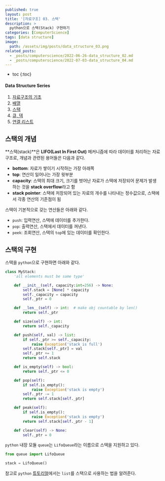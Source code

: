 ```yaml
---
published: true
layout: post
title: '[자료구조] 03. 스택'
description: >
  python으로 스택(Stack) 구현하기
categories: [ComputerScience]
tags: [data structure]
image:
  path: /assets/img/posts/data_structure_03.png
related_posts:
  - _posts/computerscience/2022-06-26-data_structure_02.md
  - _posts/computerscience/2022-07-03-data_structure_04.md
---
```

* toc
{:toc}

<h4>Data Structure Series</h4>
<div class="taxonomy__index">
  <ol class="description">
    <li><a href="/computerscience/data_structure_01/">자료구조의 기초</a></li>
    <li><a href="/computerscience/data_structure_02/">배열</a></li>
    <li><a href="/computerscience/data_structure_03/">스택</a></li>
    <li><a href="/computerscience/data_structure_04/">큐, 덱</a></li>
    <li><a href="/computerscience/data_structure_05/">연결 리스트</a></li>
  </ol>
</div>

## 스택의 개념

**스택(stack)**은 **LIFO(Last In First Out)** 메커니즘에 따라 데이터를 처리하는 자료 구조로, 개념과 관련된 용어들은 다음과 같다.  

- **bottom**: 자료가 쌓이기 시작하는 가장 아래쪽
- **top**: 연산이 일어나는 가장 윗부분
- **capacity**: 스택의 최대 크기, 크기를 벗어난 자료가 스택에 저장되어 문제가 발생하는 것을 **stack overflow**라고 함
- **stack pointer**: 스택에 저장되어 있는 자료의 개수를 나타내는 정수값으로, 스택에서 각종 연산의 기준점이 됨

스택이 기본적으로 갖는 연산들은 아래와 같다.  

- `push`: 입력연산, 스택에 데이터를 추가한다.
- `pop`: 출력연산, 스택에서 데이터를 꺼낸다.
- `peek`: 조회연산, 스택의 `top`에 있는 데이터를 확인한다.

## 스택의 구현

스택을 `python`으로 구현하면 아래와 같다.  

```python
class MyStack:
    'all elements must be same type'

    def __init__(self, capacity:int=256) -> None:
        self.stack = [None] * capacity
        self._capacity = capacity
        self._ptr = 0

    def __len__(self) -> int:  # make obj countable by len()
        return self._ptr

    def size(self) -> int:
        return self._capacity

    def push(self, val) -> list:
        if self._ptr >= self._capacity:
            raise Exception('stack is full')
        self.stack[self._ptr] = val
        self._ptr += 1
        return self.stack

    def is_empty(self) -> bool:
        return self._ptr <= 0

    def pop(self):
        if self.is_empty():
            raise Exception('stack is empty')
        self._ptr -= 1
        return self.stack[self._ptr]

    def peak(self):
        if self.is_empty():
            raise Exception('stack is empty')
        return self.stack[self._ptr - 1]

    def clear(self) -> None:
        self._ptr = 0
```

`python` 내장 모듈 `queue`는 `LifoQueue`라는 이름으로 스택을 지원하고 있다.  

```python
from queue import LifoQueue

stack = LifoQueue()
```

참고로 `python` [튜토리얼](https://docs.python.org/3/tutorial/datastructures.html#using-lists-as-stacks)에서는 `list`를 스택으로 사용하는 법을 알려준다.  